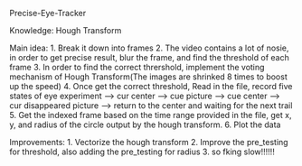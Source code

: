 Precise-Eye-Tracker

Knowledge:
    Hough Transform

Main idea:
    1. Break it down into frames
    2. The video contains a lot of nosie, in order to get precise result, blur the frame, and find the threshold of each frame
    3. In order to find the correct thrershold, implement the voting mechanism of Hough Transform(The images are shrinked 8 times to boost up the speed)
    4. Once get the correct threshold, Read in the file, record five states of eye experiment --> cur center --> cue picture --> cue center --> cur disappeared picture --> return to the center and waiting for the next trail
    5. Get the indexed frame based on the time range provided in the file, get x, y, and radius of the circle output by the hough transform.
    6. Plot the data

Improvements:
    1. Vectorize the hough transform
    2. Improve the pre_testing for threshold, also adding the pre_testing for radius
    3. so fking slow!!!!!!

